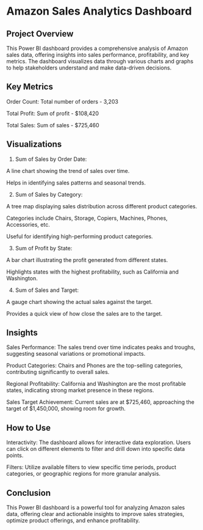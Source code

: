 
# Amazon Sales Analytics Dashboard

## Project Overview
This Power BI dashboard provides a comprehensive analysis of Amazon sales data, offering insights into sales performance, profitability, and key metrics. The dashboard visualizes data through various charts and graphs to help stakeholders understand and make data-driven decisions.

## Key Metrics
Order Count: Total number of orders - 3,203

Total Profit: Sum of profit - $108,420

Total Sales: Sum of sales - $725,460

## Visualizations
1. Sum of Sales by Order Date:

A line chart showing the trend of sales over time.

Helps in identifying sales patterns and seasonal trends.

2. Sum of Sales by Category:

A tree map displaying sales distribution across different product categories.

Categories include Chairs, Storage, Copiers, Machines, Phones, Accessories, etc.

Useful for identifying high-performing product categories.

3. Sum of Profit by State:

A bar chart illustrating the profit generated from different states.

Highlights states with the highest profitability, such as California and Washington.

4. Sum of Sales and Target:

A gauge chart showing the actual sales against the target.

Provides a quick view of how close the sales are to the target.

## Insights

Sales Performance:
The sales trend over time indicates peaks and troughs, suggesting seasonal variations or promotional impacts.

Product Categories:
Chairs and Phones are the top-selling categories, contributing significantly to overall sales.

Regional Profitability:
California and Washington are the most profitable states, indicating strong market presence in these regions.

Sales Target Achievement:
Current sales are at $725,460, approaching the target of $1,450,000, showing room for growth.

## How to Use

Interactivity:
The dashboard allows for interactive data exploration. Users can click on different elements to filter and drill down into specific data points.

Filters:
Utilize available filters to view specific time periods, product categories, or geographic regions for more granular analysis.

## Conclusion
This Power BI dashboard is a powerful tool for analyzing Amazon sales data, offering clear and actionable insights to improve sales strategies, optimize product offerings, and enhance profitability.


